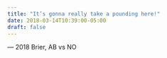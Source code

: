```yaml
---
title: "It’s gonna really take a pounding here!"
date: 2018-03-14T10:39:00-05:00
draft: false
---
```

— 2018 Brier, AB vs NO
<!--more--> 

